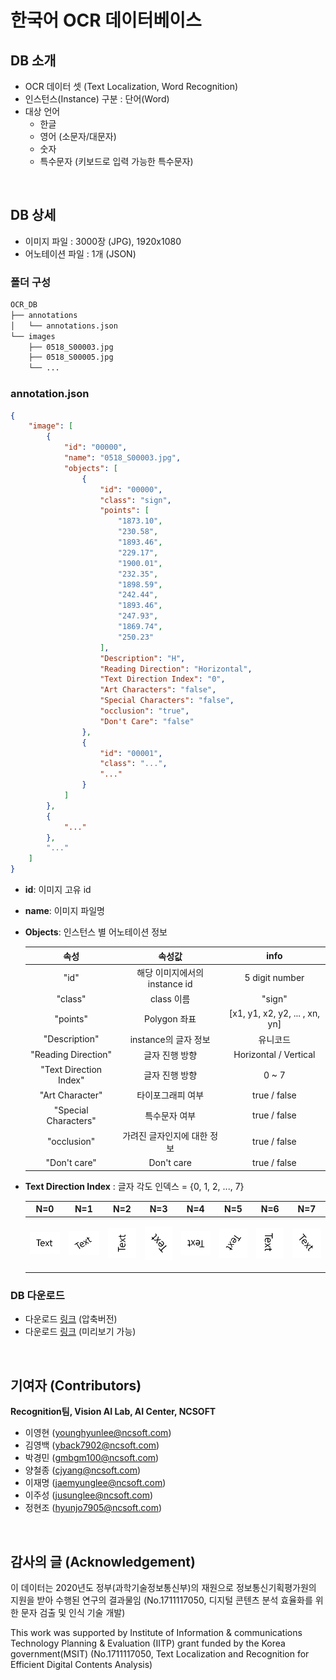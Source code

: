 # 한국어 OCR 데이터베이스

## DB 소개
* OCR 데이터 셋 (Text Localization, Word Recognition)
* 인스턴스(Instance) 구분 : 단어(Word)
* 대상 언어
	* 한글
	* 영어 (소문자/대문자)
	* 숫자
	* 특수문자 (키보드로 입력 가능한 특수문자)

<br/>

## DB 상세
* 이미지 파일 : 3000장 (JPG), 1920x1080
* 어노테이션 파일 : 1개 (JSON)

### 폴더 구성
```bash
OCR_DB
├── annotations
│   └── annotations.json
└── images
    ├── 0518_S00003.jpg
    ├── 0518_S00005.jpg
    └── ...
```

### annotation.json
```json
{
	"image": [
		{
			"id": "00000",
			"name": "0518_S00003.jpg",
			"objects": [
				{
					"id": "00000",
					"class": "sign",
					"points": [
						"1873.10",
						"230.58",
						"1893.46",
						"229.17",
						"1900.01",
						"232.35",
						"1898.59",
						"242.44",
						"1893.46",
						"247.93",
						"1869.74",
						"250.23"
					],
					"Description": "H",
					"Reading Direction": "Horizontal",
					"Text Direction Index": "0",
					"Art Characters": "false",
					"Special Characters": "false",
					"occlusion": "true",
					"Don't Care": "false"
				},
				{
					"id": "00001",
					"class": "...",
					"..."
				}
			]
		},
		{
			"..."
		},
		"..."
	]
}
```

* **id**: 이미지 고유 id
* **name**: 이미지 파일명
* **Objects**: 인스턴스 별 어노테이션 정보
	
	| **속성** | **속성값** | **info** |
	|  :---:  |  :---:  |  :---:  | 
	| "id" | 해당 이미지에서의 instance id | 5 digit number |
	| "class" | class 이름  | "sign" |
	| "points" | Polygon 좌표 | [x1, y1, x2, y2, ... , xn, yn] |
	| "Description" | instance의 글자 정보 | 유니코드 |
	| "Reading Direction" | 글자 진행 방향 | Horizontal / Vertical |
	| "Text Direction Index" | 글자 진행 방향 | 0 ~ 7 |
	| "Art Character" | 타이포그래피 여부 | true / false |
	| "Special Characters" | 특수문자 여부 | true / false |
	| "occlusion" | 가려진 글자인지에 대한 정보 | true / false |
	| "Don't care" | Don't care | true / false |

* **Text Direction Index** : 글자 각도 인덱스 = {0, 1, 2, ..., 7}
	
	| **N=0** | **N=1** | **N=2** | **N=3** | **N=4** | **N=5** | **N=6** | **N=7** |
	|  :---:  |  :---:  |  :---:  |  :---:  |  :---:  |  :---:  |  :---:  |  :---:  |
	| <p align="center"> <img src="pic/n0.PNG"> </p> | <p align="center"> <img src="pic/n1.PNG"> </p> | <p align="center"> <img src="pic/n2.PNG"> </p> | <p align="center"> <img src="pic/n3.PNG"> </p> | <p align="center"> <img src="pic/n4.PNG"> </p> | <p align="center"> <img src="pic/n5.PNG"> </p> | <p align="center"> <img src="pic/n6.PNG"> </p> | <p align="center"> <img src="pic/n7.PNG"> </p> |

### DB 다운로드
* 다운로드 [링크](https://drive.google.com/file/d/1AYEpejAB5jd2zi-vWayCQmDkQN-kKrvN/view?usp=sharing) (압축버전)
* 다운로드 [링크](https://kor01.safelinks.protection.outlook.com/?url=https%3A%2F%2Fdrive.google.com%2Fdrive%2Ffolders%2F11frxzBLp-2_krbjVLSozXXurbmuh40A8%3Fusp%3Dsharing&data=04%7C01%7Cjaemyunglee%40ncsoft.com%7Cfa5107f91fa14d8976cf08d8b2e9ec9f%7C91856527a4464990b48e37ca10f2ee8d%7C0%7C0%7C637456065049643905%7CUnknown%7CTWFpbGZsb3d8eyJWIjoiMC4wLjAwMDAiLCJQIjoiV2luMzIiLCJBTiI6Ik1haWwiLCJXVCI6Mn0%3D%7C1000&sdata=9hP6MzZwdKSPD0Tk34N2cr3jELakiIYbhhaIiH7bzNw%3D&reserved=0) (미리보기 가능)

<br/>

## 기여자 (Contributors)
**Recognition팀, Vision AI Lab, AI Center, NCSOFT**
* 이영현 (younghyunlee@ncsoft.com)
* 김영백 (yback7902@ncsoft.com)
* 박경민 (gmbgm100@ncsoft.com)
* 양철종 (cjyang@ncsoft.com)
* 이재명 (jaemyunglee@ncsoft.com)
* 이주성 (jusunglee@ncsoft.com)
* 정현조 (hyunjo7905@ncsoft.com)

<br/>

## 감사의 글 (Acknowledgement)
이 데이터는 2020년도 정부(과학기술정보통신부)의 재원으로 정보통신기획평가원의 지원을 받아 수행된 연구의 결과물임 (No.1711117050, 디지털 콘텐츠 분석 효율화를 위한 문자 검출 및 인식 기술 개발)

This work was supported by Institute of Information & communications Technology Planning & Evaluation (IITP) grant funded by the Korea government(MSIT) (No.1711117050, Text Localization and Recognition for Efficient Digital Contents Analysis)